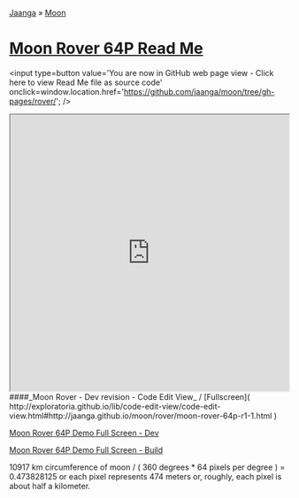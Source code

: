 [Jaanga]( http://jaanga.github.io/ ) &raquo; [Moon]( http://jaanga.github.io/moon/ )

[Moon Rover 64P Read Me]( ./index.html )
===

<span style=display:none; >[You are now in GitHub source code view - click here to view Read Me file as a web page]( http://jaanga.github.io/moon/rover/ "View file as a web page." ) </span>
<input type=button value='You are now in GitHub web page view - Click here to view Read Me file as source code' onclick=window.location.href='https://github.com/jaanga/moon/tree/gh-pages/rover/'; />


<iframe src="http://exploratoria.github.io/lib/code-edit-view/code-edit-view.html#http://jaanga.github.io/moon/rover/moon-rover-64p-r1-1.html" width=100% height=500px ></iframe>  
####_Moon Rover - Dev revision - Code Edit View_ /  [Fullscreen]( http://exploratoria.github.io/lib/code-edit-view/code-edit-view.html#http://jaanga.github.io/moon/rover/moon-rover-64p-r1-1.html )


[Moon Rover 64P Demo Full Screen - Dev]( http://jaanga.github.io/moon/rover/dev/ )

[Moon Rover 64P Demo Full Screen - Build]( http://jaanga.github.io/moon/rover/build/ )

10917 km circumference of moon / ( 360 degrees * 64 pixels per degree ) = 0.473828125 or each pixel represents 474 meters or, roughly, each pixel is about half a kilometer.


